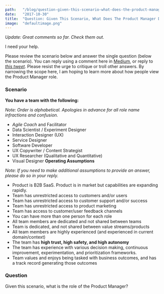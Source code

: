 ```yaml
---
path:	"/blog/question-given-this-scenario-what-does-the-product-manager-do"
date:	"2017-10-30"
title:	"Question: Given This Scenario, What Does The Product Manager Do?"
image:	"defaultimage.png"
---
```


*Update: Great comments so far. Check them out.*

I need your help.

Please review the scenario below and answer the single question (below the scenario). You can reply using a comment here in [Medium](https://medium.com/u/504c7870fdb6), or reply to [*this tweet*](https://twitter.com/johncutlefish/status/925140545839677441). Please resist the urge to critique or troll other answers. By narrowing the scope here, I am hoping to learn more about how people view the Product Manager role.

### Scenario

**You have a team with the following:**

*Note: Order is alphabetical. Apologies in advance for all role name infractions and confusion.*

* *Agile Coach* and Facilitator
* Data Scientist / Experiment Designer
* Interaction Designer (UX)
* Service Designer
* Software Developer
* UX Copywriter / Content Strategist
* UX Researcher (Qualitative and Quantitative)
* Visual Designer
**Operating Assumptions**

*Note: If you need to make additional assumptions to provide an answer, please do so in your reply.*

* Product is B2B SaaS. Product is in market but capabilities are expanding rapidly.
* Team has unrestricted access to customers and/or users
* Team has unrestricted access to customer support and/or success
* Team has unrestricted access to product marketing
* Team has access to customer/user feedback channels
* You can have more than one person for each role
* All team members are dedicated and not shared between teams
* Team is dedicated, and not shared between value streams/products
* All team members are highly experienced (and experienced in current domain/context)
* The team has **high trust, high safety, and high autonomy**
* The team has experience with various decision making, continuous improvement, experimentation, and prioritization frameworks.
* Team values and enjoys being tasked with business outcomes, and has a track record generating those outcomes
### Question

Given this scenario, what is the role of the Product Manager?

